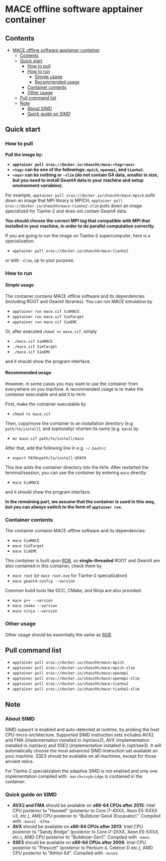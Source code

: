 # MACE offline software apptainer container

## Contents

- [MACE offline software apptainer container](#mace-offline-software-apptainer-container)
  - [Contents](#contents)
  - [Quick start](#quick-start)
    - [How to pull](#how-to-pull)
    - [How to run](#how-to-run)
      - [Simple usage](#simple-usage)
      - [Recommended usage](#recommended-usage)
    - [Container contents](#container-contents)
    - [Other usage](#other-usage)
  - [Pull command list](#pull-command-list)
  - [Note](#note)
    - [About SIMD](#about-simd)
    - [Quick guide on SIMD](#quick-guide-on-simd)

## Quick start

### How to pull

**Pull the image by:**

- **`apptainer pull oras://docker.io/zhaoshh/mace:<tag><aux>`**
- **`<tag>` can be one of the followings: `mpich`, `openmpi`, and `tianhe2`.**
- **`<aux>` can be nothing or `-slim` (do not contain G4 data, smaller in size, but you need to install Geant4 data in your machine and setup environment variables).**

For example, `apptainer pull oras://docker.io/zhaoshh/mace:mpich` pulls down an image that MPI library is MPICH, `apptainer pull oras://docker.io/zhaoshh/mace:tianhe2-slim` pulls down an image specialized for Tianhe-2 and does not contain Geant4 data.

**You should choose the correct MPI tag that compatible with MPI that installed in your machine, in order to do parallel computation correctly.** 

If you are going to run the image on Tianhe-2 supercomputer, here is a specialization:

- `apptainer pull oras://docker.io/zhaoshh/mace:tianhe2`

or with `-slim`, up to your purpose.

### How to run

#### Simple usage

The container contains MACE offline software and its dependencies (including ROOT and Geant4 libraries).
You can run MACE simulation by

- `apptainer run mace.sif SimMACE`
- `apptainer run mace.sif SimTarget`
- `apptainer run mace.sif SimEMC`

Or, after executed `chmod +x mace.sif`, simply

- `./mace.sif SimMACE`
- `./mace.sif SimTarget`
- `./mace.sif SimEMC`

and it should show the program interface.

#### Recommended usage

However, in some cases you may want to use the container from everywhere on you machine.
A recommended usage is to make the container executable and add it to `PATH`.

First, make the container executable by

- `chmod +x mace.sif`

Then, copy/move the container to an installation directory (e.g. `path/to/install`), and (optionally) shorten its name (e.g. `mace`) by

- `mv mace.sif path/to/install/mace`

After that, add the following line in e.g. `~/.bashrc`:

- `export PATH=path/to/install:$PATH`

This line adds the container directory into the `PATH`.
After restarted the terminal/session, you can use the container by entering `mace` directly:

- `mace SimMACE`
  
and it should show the program interface.

**In the remaining part, we assume that the container is used in this way, but you can always switch to the form of `apptainer run`.**

### Container contents

The container contains MACE offline software and its dependencies:

- `mace SimMACE`
- `mace SimTarget`
- `mace SimEMC`

This container is built upon [RGB](https://hub.docker.com/r/zhaoshh/rgb), so **single-threaded** ROOT and Geant4 are also contained in this container, check them by

- `mace root` (or `mace root.exe` for Tianhe-2 specialization)
- `mace geant4-config --version`

Common build tools like GCC, CMake, and Ninja are also provided:

- `mace g++ --version`
- `mace cmake --version`
- `mace ninja --version`

### Other usage

Other usage should be essentially the same as [RGB](https://hub.docker.com/r/zhaoshh/rgb).

## Pull command list

- `apptainer pull oras://docker.io/zhaoshh/mace:mpich`
- `apptainer pull oras://docker.io/zhaoshh/mace:mpich-slim`
- `apptainer pull oras://docker.io/zhaoshh/mace:openmpi`
- `apptainer pull oras://docker.io/zhaoshh/mace:openmpi-slim`
- `apptainer pull oras://docker.io/zhaoshh/mace:tianhe2`
- `apptainer pull oras://docker.io/zhaoshh/mace:tianhe2-slim`

## Note

### About SIMD

SIMD support is enabled and auto-detected at runtime, by probing the host CPU micro-architecture. Supported SIMD instruction sets includes AVX2 and FMA (implementation installed in /opt/avx2), AVX (implementation installed in /opt/avx) and SSE3 (implementation installed in /opt/sse3).
It will automatically choose the most advanced SIMD instruction set available on your machine. SSE3 should be available on all machines, except for those ancient relics.

For Tianhe-2 specialization the adaptive SIMD is not enabled and only one implementation compiled with `-march=ivybridge` is contained in the container.

### Quick guide on SIMD

- **AVX2 and FMA** should be available on **x86-64 CPUs after 2015**: Intel CPU posterior to "Haswell" (posterior to Core i7-4XXX, Xeon E5-XXXX v3, etc.), AMD CPU posterior to "Bulldozer Gen4 (Excavator)". Compiled with `-mavx2 -mfma`.
- **AVX** should be available on **x86-64 CPUs after 2013**: Intel CPU posterior to "Sandy Bridge" (posterior to Core i7-2XXX, Xeon E5-XXXX, etc.), AMD CPU posterior to "Bulldozer Gen1". Compiled with `-mavx`.
- **SSE3** should be available on **x86-64 CPUs after 2006**: Intel CPU posterior to "Prescott" (posterior to Pentium 4, Celeron D etc.), AMD CPU posterior to "Athlon 64". Compiled with `-msse3`.
